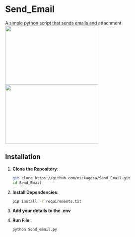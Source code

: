 # Send_Email
A simple python script that sends emails and attachment
<img src="https://github.com/user-attachments/assets/f4b3bb43-fdb2-463e-a88d-c5a89a2b2a20" width="300" height="190" />
<img src="https://github.com/user-attachments/assets/204ab7f6-62ca-489e-90ce-f8c3cc0c580e" width="300" height="190" />

## Installation

1. **Clone the Repository**:
   ```sh
   git clone https://github.com/nickagesa/Send_Email.git
   cd Send_Email

2. **Install Dependencies**:
   ```sh
   pip install -r requirements.txt
   
3. **Add your details to the .env**
   
4. **Run File**:
   ```sh
   python Send_email.py

